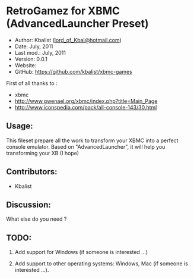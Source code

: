 RetroGamez for XBMC (AdvancedLauncher Preset)
=============================================

* Author:    Kbalist (<lord_of_Kbal@hotmail.com>)
* Date:      July, 2011
* Last mod.: July, 2011
* Version:   0.0.1
* Website:   
* GitHub:    <https://github.com/kbalist/xbmc-games>


First of all thanks to : 

* xbmc
* http://www.gwenael.org/xbmc/index.php?title=Main_Page
* <http://www.iconspedia.com/pack/all-console-143/30.html>



Usage:
------

This fileset prepare all the work to transform your XBMC into a perfect console emulator.
Based on "AdvancedLauncher", it will help you transforming your XB (I hope)





Contributors:
-------------

* Kbalist


Discussion:
-----------

What else do you need ?

TODO:
-----

1. Add support for Windows (if someone is interested ...)

  2. Add support to other operating systems: Windows, Mac (if someone is interested ...).




